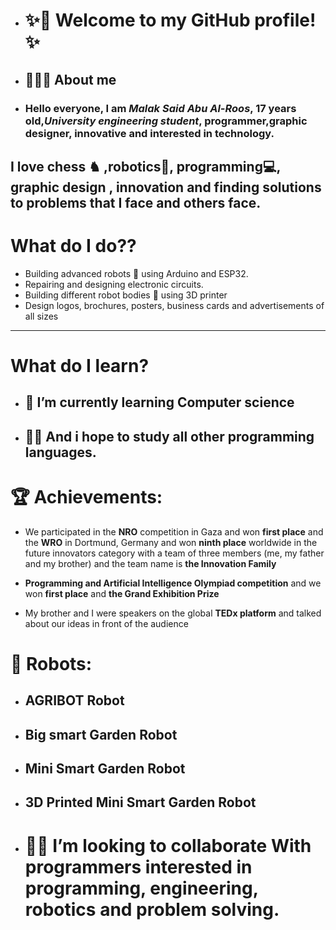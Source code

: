 - # ✨👋 Welcome to my GitHub profile!✨

- ## 👩🏻‍💻 About me
- ### Hello everyone, I am ***Malak Said Abu Al-Roos***, 17 years old,***University engineering student***, programmer,graphic designer, innovative and interested in technology.

I love chess ♞ ,robotics🤖, programming💻, graphic design , innovation and finding solutions to problems that I face and others face.
-----
# What do I do??
- Building advanced robots 🤖 using Arduino and ESP32.
- Repairing and designing electronic circuits.
- Building different robot bodies 🤖 using 3D printer
- Design logos, brochures, posters, business cards and advertisements of all sizes
----
# What do I learn?
- ## 🌱 I’m currently learning Computer science
- ## 🙏🏻 And i hope to study all other programming languages.
  
# 🏆 Achievements:
- We participated in the **NRO** competition in Gaza and won **first place** and the **WRO** in Dortmund, Germany and won **ninth place** worldwide in the future innovators category with a team of three members (me, my father and my brother) and the team name is **the Innovation Family**

- **Programming and Artificial Intelligence Olympiad competition** and we won **first place** and **the Grand Exhibition Prize**

- My brother and I were speakers on the global **TEDx platform** and talked about our ideas in front of the audience

# 🤖 Robots:
- ## **AGRIBOT Robot**
- ## **Big smart Garden Robot**
- ## **Mini Smart Garden Robot**
- ## **3D Printed Mini Smart Garden Robot**
  
- # 🫴🏻 I’m looking to collaborate With programmers interested in programming, engineering, robotics and problem solving.
<!---
malak-sisar/malak-sisar is a ✨ special ✨ repository because its `README.md` (this file) appears on your GitHub profile.
You can click the Preview link to take a look at your changes.
--->
